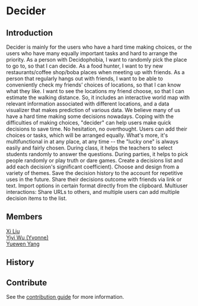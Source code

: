 # Decider

## Introduction
Decider is mainly for the users who have a hard time making choices, or the users who have many equally important tasks and hard to arrange the priority. As a person with Decidophobia, I want to randomly pick the place to go to, so that I can decide. As a food hunter, I want to try new restaurants/coffee shop/boba places when meeting up with friends. As a person that regularly hangs out with friends, I want to be able to conveniently check my friends’ choices of locations, so that I can know what they like. I want to see the locations my friend choose, so that I can estimate the walking distance. So, it includes an interactive world map with relevant information associated with different locations, and a data visualizer that makes prediction of various data. We believe many of us have a hard time making some decisions nowadays. Coping with the difficulties of making choices, "decider" can help users make quick decisions to save time. No hesitation, no overthought. Users can add their choices or tasks, which will be arranged equally. What's more, it's multifunctional in at any place, at any time -- the "lucky one" is always easily and fairly chosen. During class, it helps the teachers to select students randomly to answer the questions. During parties, it helps to pick people randomly or play truth or dare games. Create a decisions list and add each decision's significant coefficient). Choose and design from a variety of themes. Save the decision history to the account for repetitive uses in the future. Share their decisions outcome with friends via link or text. Import options in certain format directly from the clipboard. Multiuser interactions: Share URLs to others, and multiple users can add multiple decision items to the list.

## Members
[Xi Liu](https://github.com/xi-liu-cs)</br>
[Yiyi Wu (Yvonne)](https://github.com/Yvonne511)</br>
[Yuewen Yang](https://github.com/kapa-moon)</br>

## History

## Contribute
See the [contribution guide](CONTRIBUTING.md) for more information.
